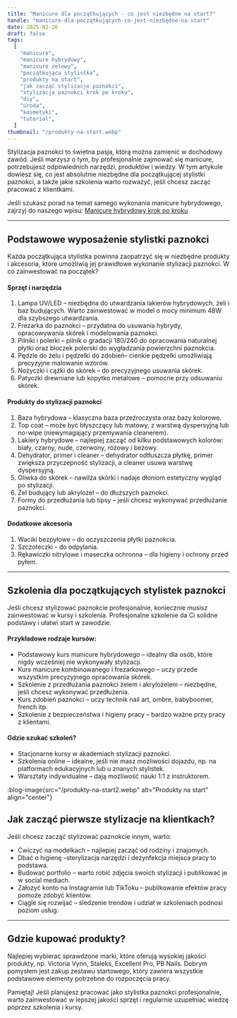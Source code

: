 ```yaml
---
title: "Manicure dla początkujących - co jest niezbędne na start?"
handle: "manicure-dla-początkujących-co-jest-niezbędne-na-start"
date: 2025-02-26
draft: false
tags:
  [
    "manicure",
    "manicure hybrydowy",
    "manicure żelowy",
    "początkująca stylistka",
    "produkty na start",
    "jak zacząć stylizacje paznokci",
    "stylizacja paznokci krok po kroku",
    "diy",
    "uroda",
    "kosmetyki",
    "tutorial",
  ]
thumbnail: "/produkty-na-start.webp"
---
```


Stylizacja paznokci to świetna pasja, którą można zamienić w dochodowy zawód. Jeśli marzysz o tym, by profesjonalnie zajmować się manicure, potrzebujesz odpowiednich narzędzi, produktów i wiedzy. W tym artykule dowiesz się, co jest absolutnie niezbędne dla początkującej stylistki paznokci, a także jakie szkolenia warto rozważyć, jeśli chcesz zacząć pracować z klientkami.

Jeśli szukasz porad na temat samego wykonania manicure hybrydowego, zajrzyj do naszego wpisu: [Manicure hybrydowy krok po kroku](/blog/Manicure%20hybrydowy%20krok%20po%20kroku)

---

## Podstawowe wyposażenie stylistki paznokci

Każda początkująca stylistka powinna zaopatrzyć się w niezbędne produkty i akcesoria, które umożliwią jej prawidłowe wykonanie stylizacji paznokci. W co zainwestować na początek?

#### Sprzęt i narzędzia

1. Lampa UV/LED – niezbędna do utwardzania lakierów hybrydowych, żeli i baz budujących. Warto zainwestować w model o mocy minimum 48W dla szybszego utwardzania.
2. Frezarka do paznokci – przydatna do usuwania hybrydy, opracowywania skórek i modelowania paznokci.
3. Pilniki i polerki – pilnik o gradacji 180/240 do opracowania naturalnej płytki oraz bloczek polerski do wygładzania powierzchni paznokcia.
4. Pędzle do żelu i pędzelki do zdobień– cienkie pędzelki umożliwiają precyzyjne malowanie wzorów.
5. Nożyczki i cążki do skórek – do precyzyjnego usuwania skórek.
6. Patyczki drewniane lub kopytko metalowe – pomocne przy odsuwaniu skórek.

#### Produkty do stylizacji paznokci

1. Baza hybrydowa – klasyczna baza przeźroczysta oraz bazy kolorowe.
2. Top coat – może być błyszczący lub matowy, z warstwą dyspersyjną lub no-wipe (niewymagający przemywania cleanerem).
3. Lakiery hybrydowe – najlepiej zacząć od kilku podstawowych kolorów: biały, czarny, nude, czerwony, różowy i beżowy.
4. Dehydrator, primer i cleaner – dehydrator odtłuszcza płytkę, primer zwiększa przyczepność stylizacji, a cleaner usuwa warstwę dyspersyjną.
5. Oliwka do skórek – nawilża skórki i nadaje dłoniom estetyczny wygląd po stylizacji.
6. Żel budujący lub akrylożel – do dłuższych paznokci.
7. Formy do przedłużania lub tipsy – jeśli chcesz wykonywać przedłużanie paznokci.

#### Dodatkowe akcesoria

1. Waciki bezpyłowe – do oczyszczenia płytki paznokcia.
2. Szczoteczki - do odpylania.
3. Rękawiczki nitrylowe i maseczka ochronna – dla higieny i ochrony przed pyłem.

---

## Szkolenia dla początkujących stylistek paznokci

Jeśli chcesz stylizować paznokcie profesjonalnie, koniecznie musisz zainwestować w kursy i szkolenia. Profesjonalne szkolenie da Ci solidne podstawy i ułatwi start w zawodzie.

#### Przykładowe rodzaje kursów:

- Podstawowy kurs manicure hybrydowego – idealny dla osób, które nigdy wcześniej nie wykonywały stylizacji.
- Kurs manicure kombinowanego i frezarkowego – uczy przede wszystkim precyzyjnego opracowania skórek.
- Szkolenie z przedłużania paznokci żelem i akrylożelem – niezbędne, jeśli chcesz wykonywać przedłużenia.
- Kurs zdobień paznokci – uczy technik nail art, ombre, babyboomer, french itp.
- Szkolenie z bezpieczeństwa i higieny pracy – bardzo ważne przy pracy z klientami.

#### Gdzie szukać szkoleń?

- Stacjonarne kursy w akademiach stylizacji paznokci.
- Szkolenia online – idealne, jeśli nie masz możliwości dojazdu, np. na platformach edukacyjnych lub u znanych stylistek.
- Warsztaty indywidualne – dają możliwość nauki 1:1 z instruktorem.

:blog-image{src="/produkty-na-start2.webp" alt="Produkty na start" align="center"}

## Jak zacząć pierwsze stylizacje na klientkach?

Jeśli chcesz zacząć stylizować paznokcie innym, warto:

- Ćwiczyć na modelkach – najlepiej zacząć od rodziny i znajomych.
- Dbać o higienę –sterylizacja narzędzi i dezynfekcja miejsca pracy to podstawa.
- Budować portfolio – warto robić zdjęcia swoich stylizacji i publikować je w social mediach.
- Założyć konto na Instagramie lub TikToku – publikowanie efektów pracy pomoże zdobyć klientów.
- Ciągle się rozwijać – śledzenie trendów i udział w szkoleniach podnosi poziom usług.

---

## Gdzie kupować produkty?

Najlepiej wybierać sprawdzone marki, które oferują wysokiej jakości produkty, np. Victoria Vynn, Staleks, Excellent Pro, PB Nails. Dobrym pomysłem jest zakup zestawu startowego, który zawiera wszystkie podstawowe elementy potrzebne do rozpoczęcia pracy.

Pamiętaj! Jeśli planujesz pracować jako stylistka paznokci profesjonalnie, warto zainwestować w lepszej jakości sprzęt i regularnie uzupełniać wiedzę poprzez szkolenia i kursy.
